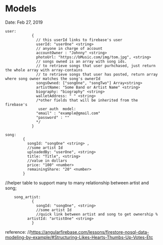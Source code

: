 # Models

Date: Feb 27, 2019
```
user: 
            {
              // this userId links to firebase's user
              userId: "userOne" <string>
              // anyone in charge of account
              accountOwner : "Johnny" <string> 
              photoUrl: "https://bMusic.com/img/tom.jpg", <string>
              // songs owned is an array with song ids. 
              // to retrieve songs that user purhchased, just return the whole array with array-contains
              // to retrieve songs that user has posted, return array where song owner matches the song's ownerId 
              songsOwned: ["songOne", "songTwo"] Array<string>
              artistName: "Some Band or Artist Name" <string> 
              biography: "biography" <string>
              walletAddress: " " <string>
              /*other fields that will be inherited from the firebase's
               user auth  model:
              "email" : "example@gmail.com"
              "password" : ""
              */
            }
```
    song: 
            {
              songId: "songOne" <string> ,
              //some artist Id
              uploadedBy: "userOne", <string>  
              title: "Title", <string>
              //value in dollars
              price: "100" <number> 
              remainingShare: "20" <number>
            }
//helper table to support many to many relationship between artist and song;
```
    song_artist: 
            {
              songId: "songOne", <string>
              //some artist Id
              //quick link between artist and song to get ownership %
    	  artistId: "artistOne" <string>
            }
```
reference: //https://angularfirebase.com/lessons/firestore-nosql-data-modeling-by-example/#Structuring-Likes-Hearts-Thumbs-Up-Votes-Etc

